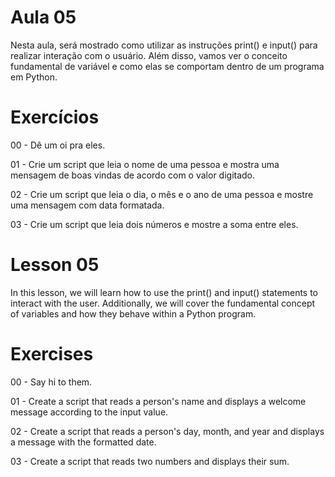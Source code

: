 # Aula 05
Nesta aula, será mostrado como utilizar as instruções print() e input() para realizar interação com o usuário. 
Além disso, vamos ver o conceito fundamental de variável e como elas se comportam dentro de um programa em Python.

# Exercícios
00 - Dê um oi pra eles.

01 - Crie um script que leia o nome de uma pessoa e mostra uma mensagem de boas vindas de acordo com o valor digitado.

02 - Crie um script que leia o dia, o mês e o ano de uma pessoa e mostre uma mensagem com data formatada.

03 - Crie um script que leia dois números e mostre a soma entre eles.

# Lesson 05
In this lesson, we will learn how to use the print() and input() statements to interact with the user. 
Additionally, we will cover the fundamental concept of variables and how they behave within a Python program.

# Exercises
00 - Say hi to them.

01 - Create a script that reads a person's name and displays a welcome message according to the input value.

02 - Create a script that reads a person's day, month, and year and displays a message with the formatted date.

03 - Create a script that reads two numbers and displays their sum.